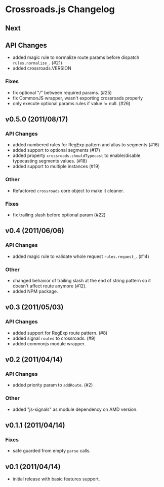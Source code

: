 # Crossroads.js Changelog #

## Next ##

## API Changes ##

 - added magic rule to normalize route params before dispatch `rules.normalize_`. (#21)
 - added crossroads.VERSION

### Fixes ###

 - fix optional "/" between required params. (#25)
 - fix CommonJS wrapper, wasn't exporting crossroads properly 
 - only execute optional params rules if value != null. (#26)



## v0.5.0 (2011/08/17) ##

### API Changes ###

 - added numbered rules for RegExp pattern and alias to segments (#16)
 - added support to optional segments (#17)
 - added property `crossroads.shouldTypecast` to enable/disable typecasting
   segments values. (#18)
 - added support to multiple instances (#19)

### Other ###

 - Refactored `crossroads` core object to make it cleaner.

### Fixes ###

 - fix trailing slash before optional param (#22)



## v0.4 (2011/06/06) ##

### API Changes ###

 - added magic rule to validate whole request `rules.request_`. (#14)

### Other ###

 - changed behavior of trailing slash at the end of string pattern so it doesn't affect route anymore (#12).
 - added NPM package.



## v0.3 (2011/05/03) ##

### API Changes ###

 - added support for RegExp route pattern. (#8)
 - added signal `routed` to crossroads. (#9)
 - added commonjs module wrapper.



## v0.2 (2011/04/14) ##

### API Changes ###
 
 - added priority param to `addRoute`. (#2) 

### Other ###

 - added "js-signals" as module dependency on AMD version.



## v0.1.1 (2011/04/14) ##

### Fixes ###

 - safe guarded from empty `parse` calls.



## v0.1 (2011/04/14) ##

 - initial release with basic features support.
